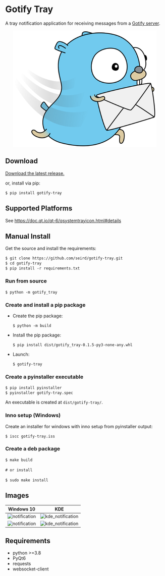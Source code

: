 # Gotify Tray


A tray notification application for receiving messages from a [Gotify server](https://github.com/gotify/server).


<p align="center">
    <a href="https://github.com/gotify/logo">
        <img height="370px" src="https://raw.githubusercontent.com/gotify/logo/master/gotify-logo.png" />
    </a>
</p>

## Download


[Download the latest release.](https://github.com/seird/gotify-tray/releases/latest)

or, install via pip:
```
$ pip install gotify-tray
```


## Supported Platforms

See https://doc.qt.io/qt-6/qsystemtrayicon.html#details


## Manual Install

Get the source and install the requirements:

```
$ git clone https://github.com/seird/gotify-tray.git
$ cd gotify-tray
$ pip install -r requirements.txt
```

### Run from source

```
$ python -m gotify_tray
```

### Create and install a pip package

- Create the pip package:
    ```
    $ python -m build
    ```

- Install the pip package:
    ```
    $ pip install dist/gotify_tray-0.1.5-py3-none-any.whl
    ```

- Launch:
    ```
    $ gotify-tray
    ```

### Create a pyinstaller executable

```
$ pip install pyinstaller
$ pyinstaller gotify-tray.spec
```
An executable is created at `dist/gotify-tray/`.

### Inno setup (Windows)

Create an installer for windows with inno setup from pyinstaller output:

```
$ iscc gotify-tray.iss
```

### Create a deb package

```
$ make build

# or install

$ sudo make install
```

## Images

Windows 10                                         |  KDE
:-------------------------------------------------:|:---------------------------------------------------------:
![notification](images/notification.png)           |  ![kde_notification](images/kde_notification.png)
![notification](images/notification_centre.png)    |  ![kde_notification](images/kde_notification_centre.png)


## Requirements

- python >=3.8
- PyQt6
- requests
- websocket-client
